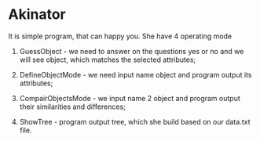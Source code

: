 # Akinator
It is simple program, that can happy you. She have 4 operating mode
1) GuessObject - we need to answer on the questions yes or no and we will see object, which matches the selected attributes;

2) DefineObjectMode - we need input name object and program output its attributes;

3) CompairObjectsMode - we input name 2 object and program output their similarities and differences;

4) ShowTree - program output tree, which she build based on our data.txt file.
